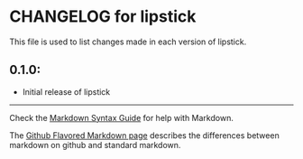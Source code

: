# CHANGELOG for lipstick

This file is used to list changes made in each version of lipstick.

## 0.1.0:

* Initial release of lipstick

- - -
Check the [Markdown Syntax Guide](http://daringfireball.net/projects/markdown/syntax) for help with Markdown.

The [Github Flavored Markdown page](http://github.github.com/github-flavored-markdown/) describes the differences between markdown on github and standard markdown.
